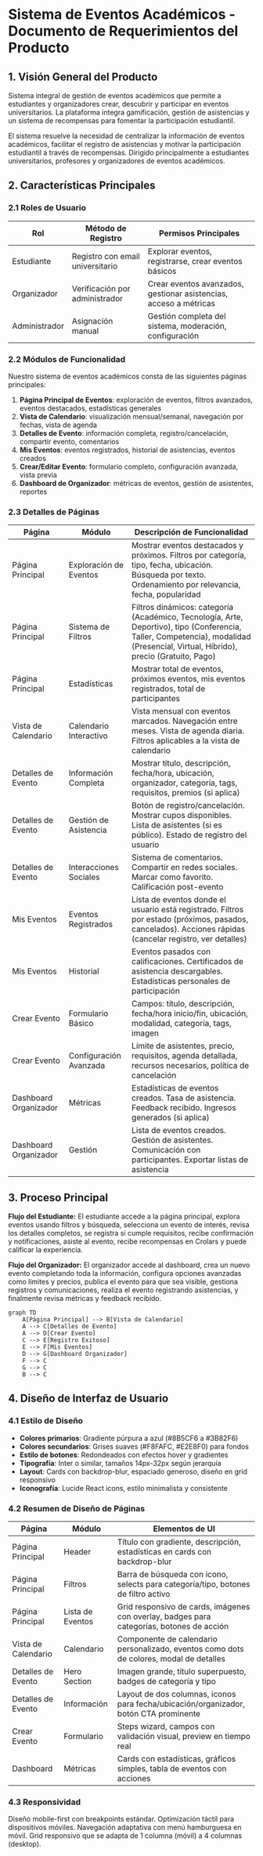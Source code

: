 # Sistema de Eventos Académicos - Documento de Requerimientos del Producto

## 1. Visión General del Producto

Sistema integral de gestión de eventos académicos que permite a estudiantes y organizadores crear, descubrir y participar en eventos universitarios. La plataforma integra gamificación, gestión de asistencias y un sistema de recompensas para fomentar la participación estudiantil.

El sistema resuelve la necesidad de centralizar la información de eventos académicos, facilitar el registro de asistencias y motivar la participación estudiantil a través de recompensas. Dirigido principalmente a estudiantes universitarios, profesores y organizadores de eventos académicos.

## 2. Características Principales

### 2.1 Roles de Usuario

| Rol | Método de Registro | Permisos Principales |
|-----|-------------------|---------------------|
| Estudiante | Registro con email universitario | Explorar eventos, registrarse, crear eventos básicos |
| Organizador | Verificación por administrador | Crear eventos avanzados, gestionar asistencias, acceso a métricas |
| Administrador | Asignación manual | Gestión completa del sistema, moderación, configuración |

### 2.2 Módulos de Funcionalidad

Nuestro sistema de eventos académicos consta de las siguientes páginas principales:

1. **Página Principal de Eventos**: exploración de eventos, filtros avanzados, eventos destacados, estadísticas generales
2. **Vista de Calendario**: visualización mensual/semanal, navegación por fechas, vista de agenda
3. **Detalles de Evento**: información completa, registro/cancelación, compartir evento, comentarios
4. **Mis Eventos**: eventos registrados, historial de asistencias, eventos creados
5. **Crear/Editar Evento**: formulario completo, configuración avanzada, vista previa
6. **Dashboard de Organizador**: métricas de eventos, gestión de asistentes, reportes

### 2.3 Detalles de Páginas

| Página | Módulo | Descripción de Funcionalidad |
|--------|--------|------------------------------|
| Página Principal | Exploración de Eventos | Mostrar eventos destacados y próximos. Filtros por categoría, tipo, fecha, ubicación. Búsqueda por texto. Ordenamiento por relevancia, fecha, popularidad |
| Página Principal | Sistema de Filtros | Filtros dinámicos: categoría (Académico, Tecnología, Arte, Deportivo), tipo (Conferencia, Taller, Competencia), modalidad (Presencial, Virtual, Híbrido), precio (Gratuito, Pago) |
| Página Principal | Estadísticas | Mostrar total de eventos, próximos eventos, mis eventos registrados, total de participantes |
| Vista de Calendario | Calendario Interactivo | Vista mensual con eventos marcados. Navegación entre meses. Vista de agenda diaria. Filtros aplicables a la vista de calendario |
| Detalles de Evento | Información Completa | Mostrar título, descripción, fecha/hora, ubicación, organizador, categoría, tags, requisitos, premios (si aplica) |
| Detalles de Evento | Gestión de Asistencia | Botón de registro/cancelación. Mostrar cupos disponibles. Lista de asistentes (si es público). Estado de registro del usuario |
| Detalles de Evento | Interacciones Sociales | Sistema de comentarios. Compartir en redes sociales. Marcar como favorito. Calificación post-evento |
| Mis Eventos | Eventos Registrados | Lista de eventos donde el usuario está registrado. Filtros por estado (próximos, pasados, cancelados). Acciones rápidas (cancelar registro, ver detalles) |
| Mis Eventos | Historial | Eventos pasados con calificaciones. Certificados de asistencia descargables. Estadísticas personales de participación |
| Crear Evento | Formulario Básico | Campos: título, descripción, fecha/hora inicio/fin, ubicación, modalidad, categoría, tags, imagen |
| Crear Evento | Configuración Avanzada | Límite de asistentes, precio, requisitos, agenda detallada, recursos necesarios, política de cancelación |
| Dashboard Organizador | Métricas | Estadísticas de eventos creados. Tasa de asistencia. Feedback recibido. Ingresos generados (si aplica) |
| Dashboard Organizador | Gestión | Lista de eventos creados. Gestión de asistentes. Comunicación con participantes. Exportar listas de asistencia |

## 3. Proceso Principal

**Flujo del Estudiante:**
El estudiante accede a la página principal, explora eventos usando filtros y búsqueda, selecciona un evento de interés, revisa los detalles completos, se registra si cumple requisitos, recibe confirmación y notificaciones, asiste al evento, recibe recompensas en Crolars y puede calificar la experiencia.

**Flujo del Organizador:**
El organizador accede al dashboard, crea un nuevo evento completando toda la información, configura opciones avanzadas como límites y precios, publica el evento para que sea visible, gestiona registros y comunicaciones, realiza el evento registrando asistencias, y finalmente revisa métricas y feedback recibido.

```mermaid
graph TD
    A[Página Principal] --> B[Vista de Calendario]
    A --> C[Detalles de Evento]
    A --> D[Crear Evento]
    C --> E[Registro Exitoso]
    E --> F[Mis Eventos]
    D --> G[Dashboard Organizador]
    F --> C
    G --> C
    B --> C
```

## 4. Diseño de Interfaz de Usuario

### 4.1 Estilo de Diseño

- **Colores primarios**: Gradiente púrpura a azul (#8B5CF6 a #3B82F6)
- **Colores secundarios**: Grises suaves (#F8FAFC, #E2E8F0) para fondos
- **Estilo de botones**: Redondeados con efectos hover y gradientes
- **Tipografía**: Inter o similar, tamaños 14px-32px según jerarquía
- **Layout**: Cards con backdrop-blur, espaciado generoso, diseño en grid responsivo
- **Iconografía**: Lucide React icons, estilo minimalista y consistente

### 4.2 Resumen de Diseño de Páginas

| Página | Módulo | Elementos de UI |
|--------|--------|-----------------|
| Página Principal | Header | Título con gradiente, descripción, estadísticas en cards con backdrop-blur |
| Página Principal | Filtros | Barra de búsqueda con icono, selects para categoría/tipo, botones de filtro activo |
| Página Principal | Lista de Eventos | Grid responsivo de cards, imágenes con overlay, badges para categorías, botones de acción |
| Vista de Calendario | Calendario | Componente de calendario personalizado, eventos como dots de colores, modal de detalles |
| Detalles de Evento | Hero Section | Imagen grande, título superpuesto, badges de categoría y tipo |
| Detalles de Evento | Información | Layout de dos columnas, iconos para fecha/ubicación/organizador, botón CTA prominente |
| Crear Evento | Formulario | Steps wizard, campos con validación visual, preview en tiempo real |
| Dashboard | Métricas | Cards con estadísticas, gráficos simples, tabla de eventos con acciones |

### 4.3 Responsividad

Diseño mobile-first con breakpoints estándar. Optimización táctil para dispositivos móviles. Navegación adaptativa con menú hamburguesa en móvil. Grid responsivo que se adapta de 1 columna (móvil) a 4 columnas (desktop).